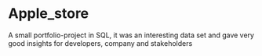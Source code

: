 # Apple_store
A small portfolio-project in SQL, it was an interesting data set and gave very good insights for developers, company and stakeholders
